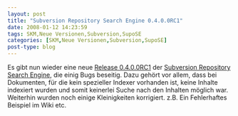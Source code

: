 ```yaml
---
layout: post
title: "Subversion Repository Search Engine 0.4.0.0RC1"
date: 2008-01-12 14:23:59
tags: SKM,Neue Versionen,Subversion,SupoSE
categories: [SKM,Neue Versionen,Subversion,SupoSE]
post-type: blog
---
```

Es gibt nun wieder eine neue <a href="http://supose.soebes.de/milestone/0.4.0%20Mars"  title="Release 0.4.0.0RC1">Release 0.4.0.0RC1</a> der <a href="http://supose.soebes.de"  title="SupoSE">Subversion Repository Search Engine</a>, 
die einig Bugs beseitig. Dazu gehört vor allem, dass bei Dokumenten, für die kein spezieller Indexer vorhanden ist, keine Inhalte indexiert wurden und somit keinerlei Suche nach den Inhalten möglich war. Weiterhin wurden noch einige Kleinigkeiten korrigiert. z.B. Ein Fehlerhaftes Beispiel im Wiki etc.
